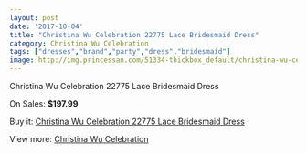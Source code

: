 ```yaml
---
layout: post
date: '2017-10-04'
title: "Christina Wu Celebration 22775 Lace Bridesmaid Dress"
category: Christina Wu Celebration
tags: ["dresses","brand","party","dress","bridesmaid"]
image: http://img.princessan.com/51334-thickbox_default/christina-wu-celebration-22775-lace-bridesmaid-dress.jpg
---
```

Christina Wu Celebration 22775 Lace Bridesmaid Dress

On Sales: **$197.99**
<a href="https://www.princessan.com/en/christina-wu-celebration/23180-christina-wu-celebration-22775-lace-bridesmaid-dress.html"><amp-img layout="responsive" width="600" height="600" src="//img.princessan.com/51334-thickbox_default/christina-wu-celebration-22775-lace-bridesmaid-dress.jpg" alt="Christina Wu Celebration 22775 Lace Bridesmaid Dress 0" /></a>

Buy it: [Christina Wu Celebration 22775 Lace Bridesmaid Dress](https://www.princessan.com/en/christina-wu-celebration/23180-christina-wu-celebration-22775-lace-bridesmaid-dress.html "Christina Wu Celebration 22775 Lace Bridesmaid Dress")

View more: [Christina Wu Celebration](https://www.princessan.com/en/200-christina-wu-celebration "Christina Wu Celebration")